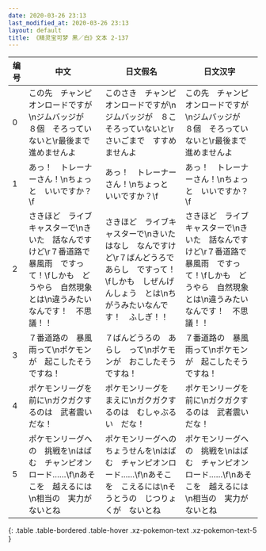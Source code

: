 ```yaml
---
date: 2020-03-26 23:13
last_modified_at: 2020-03-26 23:13
layout: default
title: 《精灵宝可梦 黑／白》文本 2-137
---
```

| 编号 | 中文 | 日文假名 | 日文汉字 |
| ---- | ---- | ---- | --- |
| 0 | この先　チャンピオンロードですが\nジムバッジが　８個　そろっていないと\r最後まで　進めませんよ | このさき　チャンピオンロードですが\nジムバッジが　８こ　そろっていないと\rさいごまで　すすめませんよ | この先　チャンピオンロードですが\nジムバッジが　８個　そろっていないと\r最後まで　進めませんよ |
| 1 | あっ！　トレーナーさん！\nちょっと　いいですか？\f | あっ！　トレーナーさん！\nちょっと　いいですか？\f | あっ！　トレーナーさん！\nちょっと　いいですか？\f |
| 2 | さきほど　ライブキャスターで\nきいた　話なんですけど\r７番道路で　暴風雨　ですって！\fしかも　どうやら　自然現象とは\n違うみたいなんです！　不思議！！ | さきほど　ライブキャスターで\nきいた　はなし　なんですけど\r７ばんどうろで　あらし　ですって！\fしかも　しぜんげんしょう　とは\nちがうみたいなんです！　ふしぎ！！ | さきほど　ライブキャスターで\nきいた　話なんですけど\r７番道路で　暴風雨　ですって！\fしかも　どうやら　自然現象とは\n違うみたいなんです！　不思議！！ |
| 3 | ７番道路の　暴風雨って\nポケモンが　起こしたそうですね！ | ７ばんどうろの　あらし　って\nポケモンが　おこしたそうですね！ | ７番道路の　暴風雨って\nポケモンが　起こしたそうですね！ |
| 4 | ポケモンリーグを　前に\nガクガクするのは　武者震い　だな！　 | ポケモンリーグを　まえに\nガクガクするのは　むしゃぶるい　だな！　 | ポケモンリーグを　前に\nガクガクするのは　武者震い　だな！　 |
| 5 | ポケモンリーグへの　挑戦を\nはばむ　チャンピオンロード……\f\nあそこを　越えるには\n相当の　実力が　ないとね | ポケモンリーグへの　ちょうせんを\nはばむ　チャンピオンロード……\f\nあそこを　こえるには\nそうとうの　じつりょくが　ないとね | ポケモンリーグへの　挑戦を\nはばむ　チャンピオンロード……\f\nあそこを　越えるには\n相当の　実力が　ないとね |
{: .table .table-bordered .table-hover .xz-pokemon-text .xz-pokemon-text-5 }